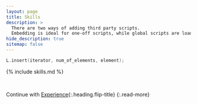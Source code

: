 ```yaml
---
layout: page
title: Skills
description: >
  There are two ways of adding third party scripts.
  Embedding is ideal for one-off scripts, while global scripts are loaded on every page.
hide_description: true
sitemap: false
---
```


<!-- ## SkillSet

```python
skillset = ["Coding", "Baking", "Being"]
print(skillset)
``` -->

```c++
L.insert(iterator, num_of_elements, element);
```

{% include skills.md %}

&nbsp;
&nbsp;
&nbsp;

Continue with [Experience](experience.md){:.heading.flip-title}
{:.read-more}
